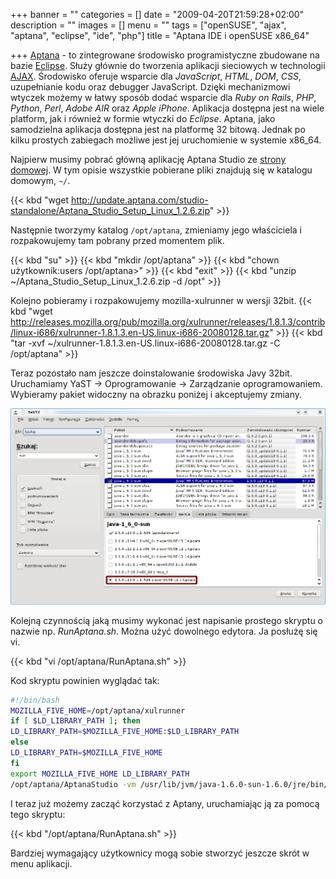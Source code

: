 +++
banner = ""
categories = []
date = "2009-04-20T21:59:28+02:00"
description = ""
images = []
menu = ""
tags = ["openSUSE", "ajax", "aptana", "eclipse", "ide", "php"]
title = "Aptana IDE i openSUSE x86_64"

+++
[Aptana](http://www.aptana.com/) - to zintegrowane środowisko programistyczne zbudowane na bazie [Eclipse](http://www.eclipse.org/). Służy głównie do tworzenia aplikacji sieciowych w technologii [AJAX](http://pl.wikipedia.org/wiki/AJAX). Środowisko oferuje wsparcie dla _JavaScript_, _HTML_, _DOM_, _CSS_, uzupełnianie kodu oraz debugger JavaScript. Dzięki mechanizmowi wtyczek możemy w łatwy sposób dodać wsparcie dla _Ruby on Rails_, _PHP_, _Python_, _Perl_, _Adobe AIR_ oraz _Apple iPhone_. Aplikacja dostępna jest na wiele platform, jak i również w formie wtyczki do _Eclipse_. Aptana, jako samodzielna aplikacja dostępna jest na platformę 32 bitową. Jednak po kilku prostych zabiegach możliwe jest jej uruchomienie w systemie x86_64.
<!--more-->
Najpierw musimy pobrać główną aplikację Aptana Studio ze [strony domowej](http://www.aptana.com/). W tym opisie wszystkie pobierane pliki znajdują się w katalogu domowym, `~/`.

{{< kbd "wget http://update.aptana.com/studio-standalone/Aptana_Studio_Setup_Linux_1.2.6.zip" >}}

Następnie tworzymy katalog `/opt/aptana`, zmieniamy jego właściciela i rozpakowujemy tam pobrany przed momentem plik.

{{< kbd "su" >}}
{{< kbd "mkdir /opt/aptana" >}}
{{< kbd "chown użytkownik:users /opt/aptana>" >}}
{{< kbd "exit" >}}
{{< kbd "unzip ~/Aptana_Studio_Setup_Linux_1.2.6.zip -d /opt" >}}

Kolejno pobieramy i rozpakowujemy mozilla-xulrunner w wersji 32bit.
{{< kbd "wget http://releases.mozilla.org/pub/mozilla.org/xulrunner/releases/1.8.1.3/contrib/linux-i686/xulrunner-1.8.1.3.en-US.linux-i686-20080128.tar.gz" >}}
{{< kbd "tar -xvf ~/xulrunner-1.8.1.3.en-US.linux-i686-20080128.tar.gz -C /opt/aptana" >}}

Teraz pozostało nam jeszcze doinstalowanie środowiska Javy 32bit. Uruchamiamy YaST → Oprogramowanie → Zarządzanie oprogramowaniem. Wybieramy pakiet widoczny na obrazku poniżej i akceptujemy zmiany.

!["sun_java_i586"](/img/2009/sun_java_i586.png)

Kolejną czynnością jaką musimy wykonać jest napisanie prostego skryptu o nazwie np. _RunAptana.sh_. Można użyć dowolnego edytora. Ja posłużę się vi.

{{< kbd "vi /opt/aptana/RunAptana.sh" >}}

Kod skryptu powinien wyglądać tak:

```bash
#!/bin/bash
MOZILLA_FIVE_HOME=/opt/aptana/xulrunner
if [ $LD_LIBRARY_PATH ]; then
LD_LIBRARY_PATH=$MOZILLA_FIVE_HOME:$LD_LIBRARY_PATH
else
LD_LIBRARY_PATH=$MOZILLA_FIVE_HOME
fi
export MOZILLA_FIVE_HOME LD_LIBRARY_PATH
/opt/aptana/AptanaStudio -vm /usr/lib/jvm/java-1.6.0-sun-1.6.0/jre/bin/java
```

I teraz już możemy zacząć korzystać z Aptany, uruchamiając ją za pomocą tego skryptu:

{{< kbd "/opt/aptana/RunAptana.sh" >}}

Bardziej wymagający użytkownicy mogą sobie stworzyć jeszcze skrót w menu aplikacji.
